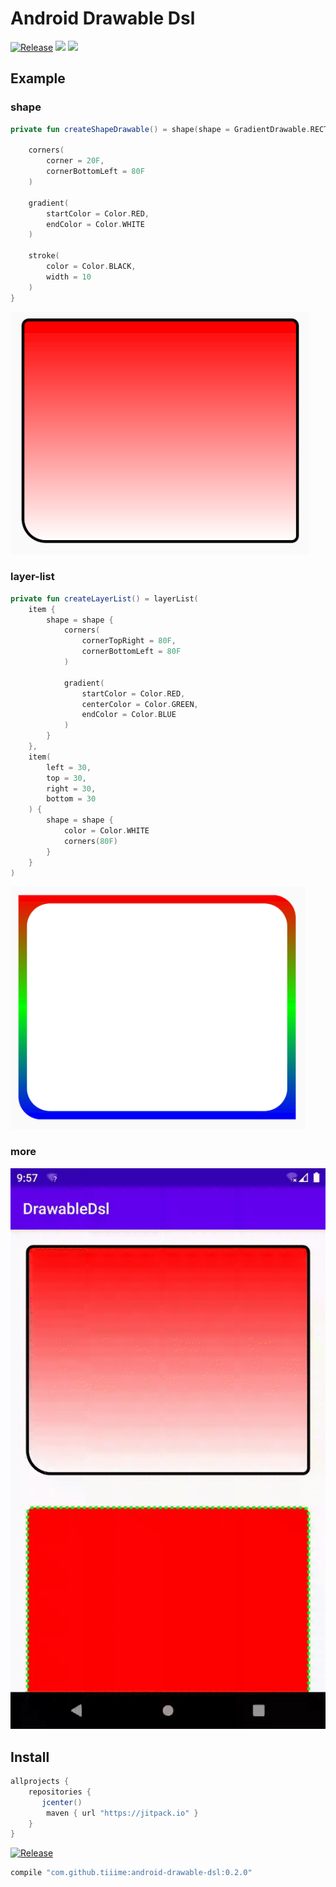 # Android Drawable Dsl
[![Release](https://jitpack.io/v/tiiime/android-drawable-dsl.svg)](https://jitpack.io/#tiiime/android-drawable-dsl) ![](https://img.shields.io/github/languages/code-size/tiiime/android-drawable-dsl.svg) ![](https://img.shields.io/github/languages/top/tiiime/android-drawable-dsl.svg)

## Example

### shape
```kotlin
private fun createShapeDrawable() = shape(shape = GradientDrawable.RECTANGLE) {

    corners(
        corner = 20F,
        cornerBottomLeft = 80F
    )

    gradient(
        startColor = Color.RED,
        endColor = Color.WHITE
    )

    stroke(
        color = Color.BLACK,
        width = 10
    )
}
```

![](./screenshot/shape.png)


### layer-list
```kotlin
private fun createLayerList() = layerList(
    item {
        shape = shape {
            corners(
                cornerTopRight = 80F,
                cornerBottomLeft = 80F
            )

            gradient(
                startColor = Color.RED,
                centerColor = Color.GREEN,
                endColor = Color.BLUE
            )
        }
    },
    item(
        left = 30,
        top = 30,
        right = 30,
        bottom = 30
    ) {
        shape = shape {
            color = Color.WHITE
            corners(80F)
        }
    }
)

```

![](./screenshot/layer.png)



### more 

![](screenshot/animate.gif)


## Install

```groovy
allprojects {
    repositories {
       jcenter()
        maven { url "https://jitpack.io" }
    }
}
```

[![Release](https://jitpack.io/v/tiiime/android-drawable-dsl.svg)](https://jitpack.io/#tiiime/android-drawable-dsl)


```groovy
compile "com.github.tiiime:android-drawable-dsl:0.2.0"
```